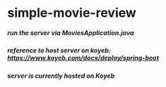 # simple-movie-review
##### run the server via MoviesApplication.java
##### reference to host server on koyeb: https://www.koyeb.com/docs/deploy/spring-boot
##### server is currently hosted on Koyeb
